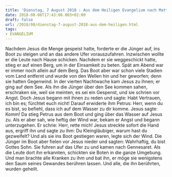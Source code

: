```yaml
---
title: 'Dienstag, 7 August 2018 : Aus dem Heiligen Evangelium nach Matthäus - Mt 14,22-36.'
date: 2018-08-06T17:43:00.003+02:00
draft: false
url: /2018/08/dienstag-7-august-2018-aus-dem-heiligen.html
tags: 
- EVANGELIUM
---
```


Nachdem Jesus die Menge gespeist hatte, forderte er die Jünger auf, ins Boot zu steigen und an das andere Ufer vorauszufahren. Inzwischen wollte er die Leute nach Hause schicken. Nachdem er sie weggeschickt hatte, stieg er auf einen Berg, um in der Einsamkeit zu beten. Spät am Abend war er immer noch allein auf dem Berg. Das Boot aber war schon viele Stadien vom Land entfernt und wurde von den Wellen hin und her geworfen; denn sie hatten Gegenwind. In der vierten Nachtwache kam Jesus zu ihnen; er ging auf dem See. Als ihn die Jünger über den See kommen sahen, erschraken sie, weil sie meinten, es sei ein Gespenst, und sie schrien vor Angst. Doch Jesus begann mit ihnen zu reden und sagte: Habt Vertrauen, ich bin es; fürchtet euch nicht! Darauf erwiderte ihm Petrus: Herr, wenn du es bist, so befiehl, dass ich auf dem Wasser zu dir komme. Jesus sagte: Komm! Da stieg Petrus aus dem Boot und ging über das Wasser auf Jesus zu. Als er aber sah, wie heftig der Wind war, bekam er Angst und begann unterzugehen. Er schrie: Herr, rette mich! Jesus streckte sofort die Hand aus, ergriff ihn und sagte zu ihm: Du Kleingläubiger, warum hast du gezweifelt? Und als sie ins Boot gestiegen waren, legte sich der Wind. Die Jünger im Boot aber fielen vor Jesus nieder und sagten: Wahrhaftig, du bist Gottes Sohn. Sie fuhren auf das Ufer zu und kamen nach Gennesaret. Als die Leute dort ihn erkannten, schickten sie Boten in die ganze Umgebung. Und man brachte alle Kranken zu ihm und bat ihn, er möge sie wenigstens den Saum seines Gewandes berühren lassen. Und alle, die ihn berührten, wurden geheilt.